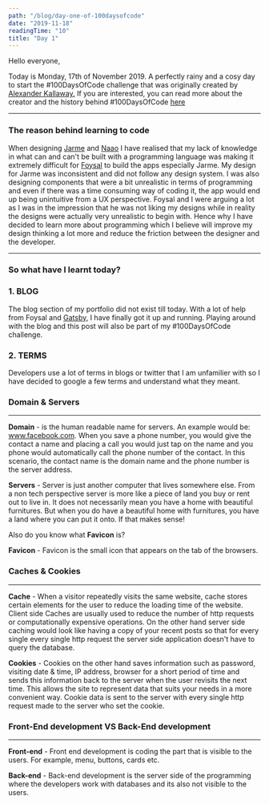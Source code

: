 ```yaml
---
path: "/blog/day-one-of-100daysofcode"
date: "2019-11-18"
readingTime: "10"
title: "Day 1"
---
```


Hello everyone,

Today is Monday, 17th of November 2019. A perfectly rainy and a cosy day to start the #100DaysOfCode challenge that was originally created by [Alexander Kallaway.](https://twitter.com/ka11away?ref_src=twsrc%5Egoogle%7Ctwcamp%5Eserp%7Ctwgr%5Eauthor) If you are interested, you can read more about the creator and the history behind #100DaysOfCode [here](href="https://www.freecodecamp.org/news/the-crazy-history-of-the-100daysofcode-challenge-and-why-you-should-try-it-for-2018-6c89a76e298d/)


--- 

### The reason behind learning to code

When designing [Jarme](https://www.jarmemori.es) and [Naao](https://www.naao.delivery) I have realised that my lack of knowledge in what can and can't be built with a programming language was making it extremely difficult for [Foysal](https://www.codementor.io/foysalit) to build the apps especially Jarme. My design for Jarme was inconsistent and did not follow any design system. I was also designing components that were a bit unrealistic in terms of programming and even if there was a time consuming way of coding it, the app would end up being unintuitive from a UX perspective. Foysal and I were arguing a lot as I was in the impression that he was not liking my designs while in reality the designs were actually very unrealistic to begin with. Hence why I have decided to learn more about programming which I believe will improve my design thinking a lot more and reduce the friction between the designer and the developer.

--- 
### So what have I learnt today? 

### 1. BLOG 

The blog section of my portfolio did not exist till today. With a lot of help from Foysal and [Gatsby](https://www.gatsbyjs.org/), I have finally got it up and running. Playing around with the blog and this post will also be part of my #100DaysOfCode challenge.

### 2. TERMS

Developers use a lot of terms in blogs or twitter that I am unfamilier with so I have decided to google a few terms and understand what they meant. 

### Domain & Servers 
---

**Domain** - is the human readable name for servers. An example would be: www.facebook.com. When you save a phone number, you would give the contact a name and placing a call you would just tap on the name and you phone would automatically call the phone number of the contact. In this scenario, the contact name is the domain name and the phone number is the server address.

**Servers** - Server is just another computer that lives somewhere else. 
From a non tech perspective server is more like a piece of land you buy or rent out to live in. It does not necessarily mean you have a home with beautiful furnitures. But when you do have a beautiful home with furnitures, you have a land where you can put it onto. If that makes sense! 

Also do you know what **Favicon** is?

**Favicon** - Favicon is the small icon that appears on the tab of the browsers. 


### Caches & Cookies 
---

**Cache** - When a visitor repeatedly visits the same website, cache stores certain elements for the user to reduce the loading time of the website. Client side Caches are usually used to reduce the number of http requests or computationally expensive operations. On the other hand server side caching would look like having a copy of your recent posts so that for every single every single http request the server side application doesn't have to query the database. 

**Cookies** - Cookies on the other hand saves information such as password, visiting date & time, IP address, browser for a short period of time and sends this information back to the server when the user revisits the next time. This allows the site to represent data that suits your needs in a more convenient way. Cookie data is sent to the server with every single http request made to the server who set the cookie. 

### Front-End development VS Back-End development
---

**Front-end** - Front end development is coding the part that is visible to the users. For example, menu, buttons, cards etc.

**Back-end** - Back-end development is the server side of the programming where the developers work with databases and its also not visible to the users. 
